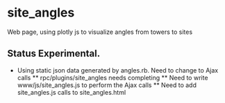 # site_angles

Web page, using plotly js to visualize angles from towers to sites

## Status Experimental.

* Using static json data generated by angles.rb. Need to change to Ajax calls
** rpc/plugins/site_angles needs completing
** Need to write www/js/site_angles.js to perform the Ajax calls
** Need to add site_angles.js calls to site_angles.html
